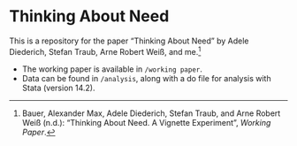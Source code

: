 # Thinking About Need

This is a repository for the paper “Thinking About Need” by Adele Diederich, Stefan Traub, Arne Robert Weiß, and me.[^1]

- The working paper is available in `/working paper`.
- Data can be found in `/analysis`, along with a do file for analysis with Stata (version 14.2).

[^1]: Bauer, Alexander Max, Adele Diederich, Stefan Traub, and Arne Robert Weiß (n.d.): “Thinking About Need. A Vignette Experiment”, _Working Paper_.
